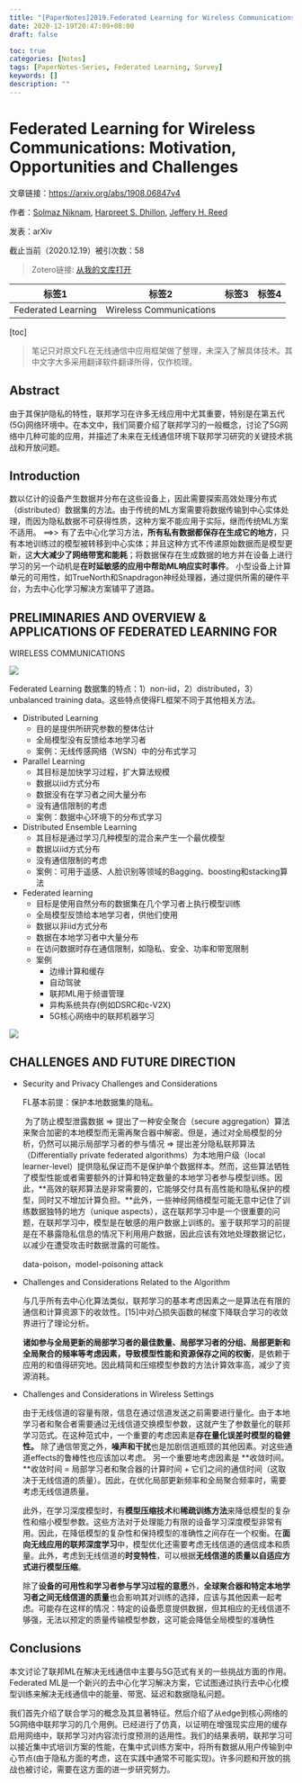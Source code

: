 ```yaml
---
title: "[PaperNotes]2019.Federated Learning for Wireless Communications: Motivation, Opportunities and Challenges"
date: 2020-12-19T20:47:09+08:00
draft: false

toc: true
categories: [Notes]
tags: [PaperNotes-Series, Federated Learning, Survey]
keywords: []
description: ""
---
```



# Federated Learning for Wireless Communications: Motivation, Opportunities and Challenges

文章链接：https://arxiv.org/abs/1908.06847v4

作者：[Solmaz Niknam](https://arxiv.org/search/eess?searchtype=author&query=Niknam%2C+S), [Harpreet S. Dhillon](https://arxiv.org/search/eess?searchtype=author&query=Dhillon%2C+H+S), [Jeffery H. Reed](https://arxiv.org/search/eess?searchtype=author&query=Reed%2C+J+H)

发表：arXiv

截止当前（2020.12.19）被引次数：58


> Zotero链接: [从我的文库打开](zotero://select/items/1_QS36532V)

| 标签1              | 标签2                   | 标签3 | 标签4 |
| ------------------ | ----------------------- | ----- | ----- |
| Federated Learning | Wireless Communications |       |       |

 [toc]

> 笔记只对原文FL在无线通信中应用框架做了整理，未深入了解具体技术。其中文字大多采用翻译软件翻译所得，仅作梳理。

## Abstract

由于其保护隐私的特性，联邦学习在许多无线应用中尤其重要，特别是在第五代(5G)网络环境中。在本文中，我们简要介绍了联邦学习的一般概念，讨论了5G网络中几种可能的应用，并描述了未来在无线通信环境下联邦学习研究的关键技术挑战和开放问题。

## Introduction

​	数以亿计的设备产生数据并分布在这些设备上，因此需要探索高效处理分布式（distributed）数据集的方法。由于传统的ML方案需要将数据传输到中心实体处理，而因为隐私数据不可获得性质，这种方案不能应用于实际，继而传统ML方案不适用。 ==>> 有了去中心化学习方法，**所有私有数据都保存在生成它的地方**，只有本地训练过的模型被转移到中心实体；并且这种方式不传递原始数据而是模型更新，这**大大减少了网络带宽和能耗**；将数据保存在生成数据的地方并在设备上进行学习的另一个动机是**在时延敏感的应用中帮助ML响应实时事件**。 小型设备上计算单元的可用性，如TrueNorth和Snapdragon神经处理器，通过提供所需的硬件平台，为去中心化学习解决方案铺平了道路。

## PRELIMINARIES AND OVERVIEW & APPLICATIONS OF FEDERATED LEARNING FOR
WIRELESS COMMUNICATIONS

![](http://img.fzhiy.net/img/20201219143726.png)

Federated Learning 数据集的特点：1）non-iid，2）distributed，3）unbalanced training data。这些特点使得FL框架不同于其他相关方法。

- Distributed Learning
  - 目的是提供所研究参数的整体估计
  - 全局模型没有反馈给本地学习者
  - 案例：无线传感网络（WSN）中的分布式学习
- Parallel Learning
  - 其目标是加快学习过程，扩大算法规模
  - 数据以iid方式分布
  - 数据没有在学习者之间大量分布
  - 没有通信限制的考虑
  - 案例：数据中心环境下的分布式学习
- Distributed Ensemble Learning
  - 其目标是通过学习几种模型的混合来产生一个最优模型
  - 数据以iid方式分布
  - 没有通信限制的考虑
  - 案例：可用于遥感、人脸识别等领域的Bagging、boosting和stacking算法
- Federated learning
  - 目标是使用自然分布的数据集在几个学习者上执行模型训练
  - 全局模型反馈给本地学习者，供他们使用
  - 数据以非iid方式分布
  - 数据在本地学习者中大量分布
  - 在访问数据时存在通信限制，如隐私、安全、功率和带宽限制
  - 案例
    - 边缘计算和缓存
    - 自动驾驶
    - 联邦ML用于频谱管理
    - 异构系统共存(例如DSRC和c-V2X)
    - 5G核心网络中的联邦机器学习

![](http://img.fzhiy.net/img/20201219145720.png)

## CHALLENGES AND FUTURE DIRECTION

- Security and Privacy Challenges and Considerations

  FL基本前提：保护本地数据集的隐私。

  ​		为了防止模型泄露数据 => 提出了一种安全聚合（secure aggregation）算法来聚合加密的本地模型而无需再聚合器中解密。但是，通过对全局模型的分析，仍然可以揭示局部学习者的参与情况 => 提出差分隐私联邦算法（Differentially private federated algorithms）为本地用户级（local learner-level）提供隐私保证而不是保护单个数据样本。然而，这些算法牺牲了模型性能或者需要额外的计算和特定数量的本地学习者参与模型训练。因此，**高效的联邦算法是非常需要的，它能够交付具有高性能和隐私保护的模型，同时又不增加计算负担。**此外，一些神经网络模型可能无意中记住了训练数据独特的地方（unique aspects），这在联邦学习中是一个很重要的问题，在联邦学习中，模型是在敏感的用户数据上训练的。鉴于联邦学习的前提是在不暴露隐私信息的情况下利用用户数据，因此应该有效地处理数据记忆，以减少在遭受攻击时数据泄露的可能性。

  data-poison，model-poisoning attack

- Challenges and Considerations Related to the Algorithm

  ​	与几乎所有去中心化算法类似，联邦学习的基本考虑因素之一是算法在有限的通信和计算资源下的收敛性。[15]中对凸损失函数的梯度下降联合学习的收敛界进行了理论分析。

  ​	**诸如参与全局更新的局部学习者的最佳数量、局部学习者的分组、局部更新和全局聚合的频率等考虑因素，导致模型性能和资源保存之间的权衡**，是依赖于应用的和值得研究地。因此精简和压缩模型参数的方法计算效率高，减少了资源消耗。

- Challenges and Considerations in Wireless Settings

  ​	由于无线信道的容量有限，信息在通过信道发送之前需要进行量化。由于本地学习者和聚合者需要通过无线信道交换模型参数，这就产生了参数量化的联邦学习范式。在这种范式中，一个重要的考虑因素是**存在量化误差时模型的稳健性。** 除了通信带宽之外，**噪声和干扰**也是加剧信道瓶颈的其他因素。对这些通道effects的鲁棒性也应该加以考虑。 另一个重要地考虑因素是 **收敛时间。**收敛时间 = 局部学习者和聚合器的计算时间 + 它们之间的通信时间（这取决于无线信道的质量）。因此，在优化局部更新频率和全局聚合频率时，需要考虑无线信道质量。

  ​	此外，在学习深度模型时，有**模型压缩技术**和**稀疏训练方法**来降低模型的复杂性和缩小模型参数。这些方法对于处理能力有限的设备学习深度模型非常有用。因此，在降低模型的复杂性和保持模型的准确性之间存在一个权衡。在**面向无线应用的联邦深度学习**中，模型优化还需要考虑无线信道的通信成本和质量。此外，考虑到无线信道的**时变特性**，可以根据**无线信道的质量以自适应方式进行模型压缩**。

  ​	除了**设备的可用性和学习者参与学习过程的意愿**外，**全球聚合器和特定本地学习者之间无线信道的质量**也会影响其对训练的选择，应该与其他因素一起考虑。可能存在这样的情况：特定的设备愿意提供数据，但其相应的无线信道不够强，无法以预定的质量传输模型参数，这可能会降低全局模型的准确性

## Conclusions

​	本文讨论了联邦ML在解决无线通信中主要与5G范式有关的一些挑战方面的作用。Federated ML是一个新兴的去中心化学习解决方案，它试图通过执行去中心化模型训练来解决无线通信中的能量、带宽、延迟和数据隐私问题。

​	我们首先介绍了联合学习的概念及其显著特征。然后介绍了从edge到核心网络的5G网络中联邦学习的几个用例。已经进行了仿真，以证明在增强现实应用的缓存启用网络中，联邦学习对内容流行度预测的适用性。我们的结果表明，联邦学习可以接近集中式培训方案的性能，在集中式训练方案中，将所有数据从用户传输到中心节点(由于隐私方面的考虑，这在实践中通常不可能实现)。许多问题和开放的挑战也被讨论，需要在这方面的进一步研究努力。


